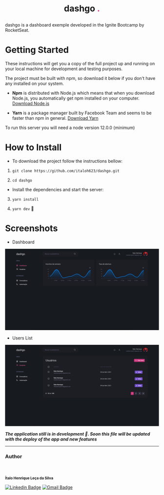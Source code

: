 <h1 align="center" style="color: ##EEEEF2">

dashgo <span style="color: #D53F8C">.</span>

</h1>

dashgo is a dashboard exemple developed in the Ignite Bootcamp by RocketSeat.


# Getting Started 

These instructions will get you a copy of the full project up and running on your local machine for development and testing purposes.

The project must be built with npm, so download it below if you don't have any installed on your system.

* **Npm** is distributed with Node.js which means that when you download Node.js, you automatically get npm installed on your computer. [Download Node.js](https://nodejs.org/en/download/)

* **Yarn** is a package manager built by Facebook Team and seems to be faster than npm in general. [Download Yarn](https://yarnpkg.com/en/docs/install)


To run this server you will need a node version 12.0.0 (minimum) 


# How to Install

* To download the project follow the instructions bellow:


1. `git clone https://github.com/italoh623/dashgo.git`

2. `cd dashgo`

* Install the dependencies and start the server:

3. `yarn install`

4. `yarn dev` 🥳

# Screenshots 

* Dashboard

![](https://raw.githubusercontent.com/italoh623/dashgo/main/screenshots/dashboard.png)

* Users List

![](https://raw.githubusercontent.com/italoh623/dashgo/main/screenshots/users.png)


***The application still is in development 🚧. Soon this file will be updated with the deploy of the app and new features***

---
### Author



<img style="border-radius: 50%;" src="https://github.com/italoh623.png" width="80px;" alt="" />


<sub><b>Ítalo Henrique Leça da Silva</b></sub>

[![Linkedin Badge](https://img.shields.io/badge/-@italo-blue?style=flat-square&logo=Linkedin&logoColor=white&link=https://www.linkedin.com/in/gitirana/)](https://www.linkedin.com/in/italo-leca/) [![Gmail Badge](https://img.shields.io/badge/-italohenrique014@gmail.com-c14438?style=flat-square&logo=Gmail&logoColor=white&link=mailto:italohenrique014@gmail.com)](mailto:italohenrique014@gmail.com)
